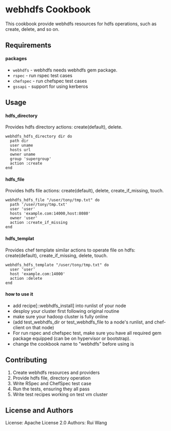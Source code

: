 webhdfs Cookbook
================

This cookbook provide webhdfs resources for hdfs operations, such as create, delete, and so on.

Requirements
------------

#### packages
- `webhdfs` - webhdfs needs webhdfs gem package.
- `rspec` - run rspec test cases
- `chefspec` - run chefspec test cases
- `gssapi` - support for using kerberos

Usage
-----
#### hdfs\_directory

Provides hdfs directory actions: create(default), delete. 

```
webhdfs_hdfs_directory dir do
  path dir
  user uname
  hosts url
  owner uname
  group 'supergroup'
  action :create
end  
```
#### hdfs\_file

Provides hdfs file actions: create(default), delete, create\_if\_missing, touch.

```
webhdfs_hdfs_file "/user/tony/tmp.txt" do
  path '/user/tony/tmp.txt'
  user 'user'
  hosts 'example.com:14000,host:8080'
  owner 'user'
  action :create_if_missing
end
```

#### hdfs\_templat

Provides chef template similar actions to operate file on hdfs: create(default), create\_if\_missing, delete, touch.

```
webhdfs_hdfs_template "/user/tony/tmp.txt" do
  user 'user'
  host 'example.com:14000'
  action :delete
end
```

#### how to use it
- add recipe[<cookbook>::webhdfs_install] into runlist of your node
- desploy your cluster first following original routine
- make sure your hadoop cluster is fully online
- (add test_webhdfs_dir or test_webhdfs_file to a node's runlist, and chef-client on that node)
- For run rspec and chefspec test, make sure you have all required gem package equipped (can be on hypervisor or bootstrap).
- change the cookbook name to "webhdfs" before using is

Contributing
------------

1. Create webhdfs resources and providers
2. Provide hdfs file, directory operation
3. Write RSpec and ChefSpec test case 
5. Run the tests, ensuring they all pass
6. Write test recipes working on test vm cluster

License and Authors
-------------------
License: Apache License 2.0
Authors: Rui Wang

